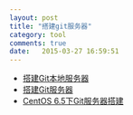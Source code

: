 ```yaml
---
layout: post
title: "搭建git服务器"
category: tool
comments: true
date:   2015-03-27 16:59:51
---
```


- [搭建Git本地服务器](http://www.cnblogs.com/trying/archive/2012/06/28/2863758.html)
- [搭建Git服务器](http://www.liaoxuefeng.com/wiki/0013739516305929606dd18361248578c67b8067c8c017b000/00137583770360579bc4b458f044ce7afed3df579123eca000)
- [CentOS 6.5下Git服务器搭建](http://www.centoscn.com/CentosServer/ftp/2014/0414/2789.html)
